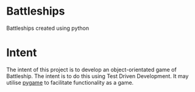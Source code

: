# Battleships
Battleships created using python

# Intent
The intent of this project is to develop an object-orientated game of Battleship.
The intent is to do this using Test Driven Development.
It may utilise [pygame](https://www.pygame.org/news) to facilitate functionality as a game.
